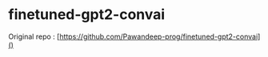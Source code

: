 # finetuned-gpt2-convai

Original repo : [https://github.com/Pawandeep-prog/finetuned-gpt2-convai]()
